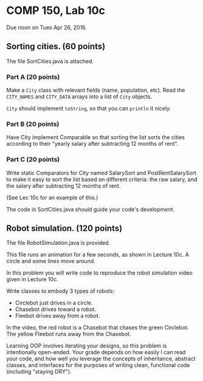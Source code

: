 
COMP 150, Lab 10c
====================

Due noon on Tues Apr 26, 2016.



Sorting cities. (60 points)
------------------------------


The file SortCities.java is attached.


### Part A (20 points)


Make a `City` class with relevant fields (name, population, etc). Read the `CITY_NAMES` and `CITY_DATA` arrays into a list of `City` objects. 

`City` should implement `toString`, so that you can `println` it nicely.



### Part B (20 points)


Have City implement Comparable<City> so that sorting the list sorts the cities according to their "yearly salary after subtracting 12 months of rent".



### Part C (20 points)


Write static Comparators for City named SalarySort and PostRentSalarySort to make it easy to sort the list based on different criteria: the raw salary, and the salary after subtracting 12 months of rent.

(See Lec 10c for an example of this.)


The code in SortCities.java should guide your code's development.




## Robot simulation. (120 points)



The file RobotSimulation.java is provided.

This file runs an animation for a few seconds, as shown in Lecture 10c. A circle and some lines move around.

In this problem you will write code to reproduce the robot simulation video given in Lecture 10c. 

Write classes to embody 3 types of robots:

- Circlebot   just drives in a circle.
- Chasebot    drives toward a robot. 
- Fleebot     drives away from a robot.

In the video, the red robot is a Chasebot that chases the green Circlebot. The yellow Fleebot runs away from the Chasebot.

Learning OOP involves iterating your designs, so this problem is intentionally open-ended. Your grade depends on how easily I can read your code, and how well you leverage the concepts of inheritance, abstract classes, and interfaces for the purposes of writing clean, functional code (including "staying DRY").


